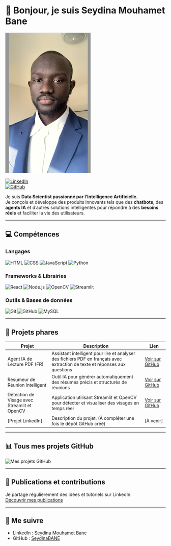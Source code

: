 # 👋 Bonjour, je suis Seydina Mouhamet Bane

![Ma photo](images/monphoto1jpg.jpg)


[![LinkedIn](https://img.shields.io/badge/LinkedIn-0077B5?style=for-the-badge&logo=linkedin&logoColor=white)](https://www.linkedin.com/in/seydina-mouhamet-bane-4710931a1)  
[![GitHub](https://img.shields.io/badge/GitHub-100000?style=for-the-badge&logo=github&logoColor=white)](https://github.com/SeydinaBANE)

Je suis **Data Scientist passionné par l’Intelligence Artificielle**.  
Je conçois et développe des produits innovants tels que des **chatbots**, des **agents IA** et d’autres solutions intelligentes pour répondre à des **besoins réels** et faciliter la vie des utilisateurs.

---

## 💻 Compétences

### Langages
![HTML](https://img.shields.io/badge/HTML-E34F26?style=for-the-badge&logo=html5&logoColor=white) 
![CSS](https://img.shields.io/badge/CSS-1572B6?style=for-the-badge&logo=css3&logoColor=white) 
![JavaScript](https://img.shields.io/badge/JavaScript-F7DF1E?style=for-the-badge&logo=javascript&logoColor=black) 
![Python](https://img.shields.io/badge/Python-3776AB?style=for-the-badge&logo=python&logoColor=white)

### Frameworks & Librairies
![React](https://img.shields.io/badge/React-61DAFB?style=for-the-badge&logo=react&logoColor=black) 
![Node.js](https://img.shields.io/badge/Node.js-339933?style=for-the-badge&logo=nodedotjs&logoColor=white) 
![OpenCV](https://img.shields.io/badge/OpenCV-5C3EE8?style=for-the-badge&logo=opencv&logoColor=white) 
![Streamlit](https://img.shields.io/badge/Streamlit-FF4B4B?style=for-the-badge&logo=streamlit&logoColor=white)

### Outils & Bases de données
![Git](https://img.shields.io/badge/Git-F05032?style=for-the-badge&logo=git&logoColor=white) 
![GitHub](https://img.shields.io/badge/GitHub-181717?style=for-the-badge&logo=github&logoColor=white) 
![MySQL](https://img.shields.io/badge/MySQL-4479A1?style=for-the-badge&logo=mysql&logoColor=white) 

---

## 📂 Projets phares

| Projet | Description | Lien |
|--------|-------------|------|
| Agent IA de Lecture PDF (FR) | Assistant intelligent pour lire et analyser des fichiers PDF en français avec extraction de texte et réponses aux questions | [Voir sur GitHub](https://github.com/SeydinaBANE/Agent_IA_pdf) |
| Résumeur de Réunion Intelligent | Outil IA pour générer automatiquement des résumés précis et structurés de réunions | [Voir sur GitHub](https://github.com/SeydinaBANE/Resumeur_Intelligent) |
| Détection de Visage avec Streamlit et OpenCV | Application utilisant Streamlit et OpenCV pour détecter et visualiser des visages en temps réel | [Voir sur GitHub](https://github.com/SeydinaBANE/Detection_Faciale_Streamlit_OpenCV) |
| [Projet LinkedIn] | Description du projet. (À compléter une fois le dépôt GitHub créé) | [À venir] |

---

## 📊 Tous mes projets GitHub

![Mes projets GitHub](https://github-readme-stats.vercel.app/api?username=SeydinaBANE&show_icons=true&theme=radical&count_private=true&include_all_commits=true)

---

## 📝 Publications et contributions

Je partage régulièrement des idées et tutoriels sur LinkedIn.  
[Découvrir mes publications](https://www.linkedin.com/in/seydina-mouhamet-bane-4710931a1)

---

## 🚀 Me suivre

- LinkedIn : [Seydina Mouhamet Bane](https://www.linkedin.com/in/seydina-mouhamet-bane-4710931a1)  
- GitHub : [SeydinaBANE](https://github.com/SeydinaBANE)
